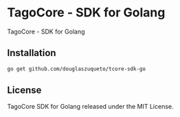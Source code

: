 # TagoCore - SDK for Golang

TagoCore - SDK for Golang

## Installation

```bash
go get github.com/douglaszuqueto/tcore-sdk-go
```

## License

TagoCore SDK for Golang released under the MIT License.
